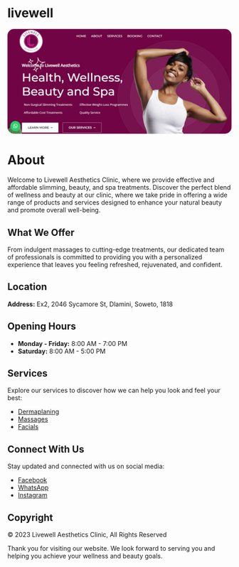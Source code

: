 # livewell

<img src="readme/site-livewell.jpeg" alt="website front page" style="border-radius: 15px;">



# About

Welcome to Livewell Aesthetics Clinic, where we provide effective and affordable slimming, beauty, and spa treatments. Discover the perfect blend of wellness and beauty at our clinic, where we take pride in offering a wide range of products and services designed to enhance your natural beauty and promote overall well-being.

## What We Offer

From indulgent massages to cutting-edge treatments, our dedicated team of professionals is committed to providing you with a personalized experience that leaves you feeling refreshed, rejuvenated, and confident.

## Location

**Address:** Ex2, 2046 Sycamore St, Dlamini, Soweto, 1818

## Opening Hours

- **Monday - Friday:** 8:00 AM - 7:00 PM
- **Saturday:** 8:00 AM - 5:00 PM

## Services

Explore our services to discover how we can help you look and feel your best:

- [Dermaplaning](dermaplanning.html)
- [Massages](massages.html)
- [Facials](radio-frequency-facial.html)

## Connect With Us

Stay updated and connected with us on social media:

- [Facebook](https://www.facebook.com/livewellbeauty)
- [WhatsApp](https://wa.me/27736259697)
- [Instagram](https://www.instagram.com/livewellbeautywellness)

## Copyright

&copy; 2023 Livewell Aesthetics Clinic, All Rights Reserved

Thank you for visiting our website. We look forward to serving you and helping you achieve your wellness and beauty goals.
